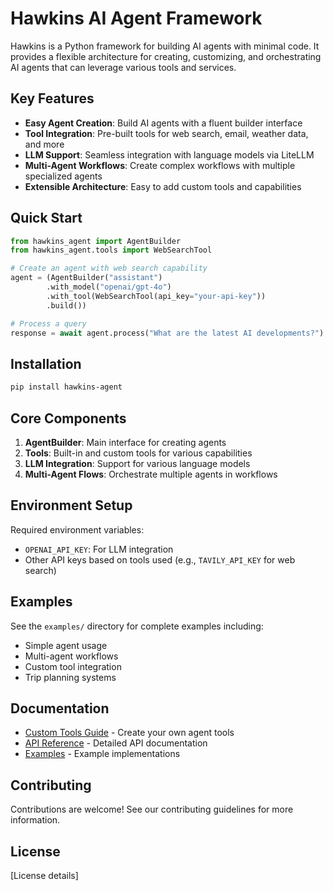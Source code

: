 # Hawkins AI Agent Framework

Hawkins is a Python framework for building AI agents with minimal code. It provides a flexible architecture for creating, customizing, and orchestrating AI agents that can leverage various tools and services.

## Key Features

- **Easy Agent Creation**: Build AI agents with a fluent builder interface
- **Tool Integration**: Pre-built tools for web search, email, weather data, and more
- **LLM Support**: Seamless integration with language models via LiteLLM
- **Multi-Agent Workflows**: Create complex workflows with multiple specialized agents
- **Extensible Architecture**: Easy to add custom tools and capabilities

## Quick Start

```python
from hawkins_agent import AgentBuilder
from hawkins_agent.tools import WebSearchTool

# Create an agent with web search capability
agent = (AgentBuilder("assistant")
        .with_model("openai/gpt-4o")
        .with_tool(WebSearchTool(api_key="your-api-key"))
        .build())

# Process a query
response = await agent.process("What are the latest AI developments?")
```

## Installation

```bash
pip install hawkins-agent
```

## Core Components

1. **AgentBuilder**: Main interface for creating agents
2. **Tools**: Built-in and custom tools for various capabilities
3. **LLM Integration**: Support for various language models
4. **Multi-Agent Flows**: Orchestrate multiple agents in workflows

## Environment Setup

Required environment variables:
- `OPENAI_API_KEY`: For LLM integration
- Other API keys based on tools used (e.g., `TAVILY_API_KEY` for web search)

## Examples

See the `examples/` directory for complete examples including:
- Simple agent usage
- Multi-agent workflows
- Custom tool integration
- Trip planning systems

## Documentation

- [Custom Tools Guide](custom_tools.md) - Create your own agent tools
- [API Reference](api_reference.md) - Detailed API documentation
- [Examples](../examples/) - Example implementations

## Contributing

Contributions are welcome! See our contributing guidelines for more information.

## License

[License details]
